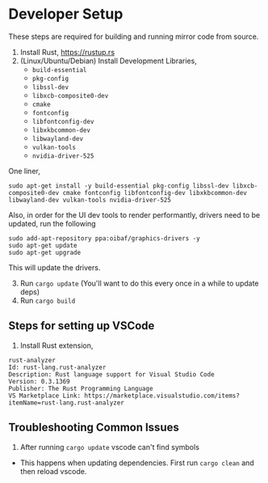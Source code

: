 # Developer Setup

These steps are required for building and running mirror code from source.

1) Install Rust, https://rustup.rs
2) (Linux/Ubuntu/Debian) Install Development Libraries, 
    - `build-essential`
    - `pkg-config`
    - `libssl-dev`
    - `libxcb-composite0-dev`
    - `cmake`
    - `fontconfig`
    - `libfontconfig-dev`
    - `libxkbcommon-dev`
    - `libwayland-dev`
    - `vulkan-tools`
    - `nvidia-driver-525`

One liner, 

```
sudo apt-get install -y build-essential pkg-config libssl-dev libxcb-composite0-dev cmake fontconfig libfontconfig-dev libxkbcommon-dev libwayland-dev vulkan-tools nvidia-driver-525
```

Also, in order for the UI dev tools to render performantly, drivers need to be updated, run the following

```
sudo add-apt-repository ppa:oibaf/graphics-drivers -y
sudo apt-get update
sudo apt-get upgrade
```

This will update the drivers.

3) Run `cargo update` (You'll want to do this every once in a while to update deps)
4) Run `cargo build`

## Steps for setting up VSCode 

1) Install Rust extension, 
```
rust-analyzer
Id: rust-lang.rust-analyzer
Description: Rust language support for Visual Studio Code
Version: 0.3.1369
Publisher: The Rust Programming Language 
VS Marketplace Link: https://marketplace.visualstudio.com/items?itemName=rust-lang.rust-analyzer
```

## Troubleshooting Common Issues

1) After running `cargo update` vscode can't find symbols
- This happens when updating dependencies. First run `cargo clean` and then reload vscode. 
